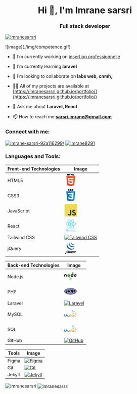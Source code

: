 <h1 align="center">Hi 👋, I'm Imrane sarsri</h1>
<h3 align="center">Full stack developer</h3>


<p align="left"> <a href="https://imranesarsri.github.io/portfolio/"> <img src="https://komarev.com/ghpvc/?username=imranesarsri&label=Profile%20views&color=0e75b6&style=flat" alt="imranesarsri" /></a> </p>
<a herf="https://imranesarsri.github.io/portfolio/">
![image](./img/competence.gif)
</a>

- 🔭 I’m currently working on [insertion professionnelle](https://github.com/imranesarsri/SoliLms_insertion_professionnelle)

- 🌱 I’m currently learning **laravel**

- 👯 I’m looking to collaborate on **labs web, cnmh,**

- 👨‍💻 All of my projects are available at [https://imranesarsri.github.io/portfolio/](https://imranesarsri.github.io/portfolio/)

- 💬 Ask me about **Laravel, React**

- 📫 How to reach me **sarsri.imrane@gmail.com**

<h3 align="left">Connect with me:</h3>
<p align="left">
<a href="https://linkedin.com/in/imrane-sarsri-92a116299/" target="blank"><img align="center" src="https://raw.githubusercontent.com/rahuldkjain/github-profile-readme-generator/master/src/images/icons/Social/linked-in-alt.svg" alt="imrane-sarsri-92a116299/" height="30" width="40" /></a>
<a href="https://discord.gg/imrane8291" target="blank"><img align="center" src="https://raw.githubusercontent.com/rahuldkjain/github-profile-readme-generator/master/src/images/icons/Social/discord.svg" alt="imrane8291" height="30" width="40" /></a>
</p>



<h3 align="left">Languages and Tools:</h3>

| Front-end Technologies | Image                                                                                                     |
|------------------------|-----------------------------------------------------------------------------------------------------------|
| HTML5                  | <a href="https://www.w3.org/html/" target="_blank" rel="noreferrer"> <img src="https://raw.githubusercontent.com/devicons/devicon/master/icons/html5/html5-original-wordmark.svg" alt="HTML5" width="40" height="40"/> </a>                 |
| CSS3                   | <a href="https://www.w3schools.com/css/" target="_blank" rel="noreferrer"> <img src="https://raw.githubusercontent.com/devicons/devicon/master/icons/css3/css3-original-wordmark.svg" alt="CSS3" width="40" height="40"/> </a>                   |
| JavaScript             | <a href="https://developer.mozilla.org/en-US/docs/Web/JavaScript" target="_blank" rel="noreferrer"> <img src="https://raw.githubusercontent.com/devicons/devicon/master/icons/javascript/javascript-original.svg" alt="JavaScript" width="40" height="40"/> </a> |
| React                  | <a href="https://reactjs.org/" target="_blank" rel="noreferrer"> <img src="https://raw.githubusercontent.com/devicons/devicon/master/icons/react/react-original-wordmark.svg" alt="React" width="40" height="40"/> </a>                 |
| Tailwind CSS           | <a href="https://tailwindcss.com/" target="_blank" rel="noreferrer"> <img src="https://www.vectorlogo.zone/logos/tailwindcss/tailwindcss-icon.svg" alt="Tailwind CSS" width="40" height="40"/> </a>                 |
| jQuery                 | <a href="https://jquery.com/" target="_blank" rel="noreferrer"> <img src="https://raw.githubusercontent.com/devicons/devicon/master/icons/jquery/jquery-original-wordmark.svg" alt="jQuery" width="40" height="40"/> </a>                 |

| Back-end Technologies | Image                                                                                                     |
|-----------------------|-----------------------------------------------------------------------------------------------------------|
| Node.js               | <a href="https://nodejs.org" target="_blank" rel="noreferrer"> <img src="https://raw.githubusercontent.com/devicons/devicon/master/icons/nodejs/nodejs-original-wordmark.svg" alt="Node.js" width="40" height="40"/> </a>                 |
| PHP                    | <a href="https://www.php.net" target="_blank" rel="noreferrer"> <img src="https://raw.githubusercontent.com/devicons/devicon/master/icons/php/php-original.svg" alt="PHP" width="40" height="40"/> </a>                     |
| Laravel                | <a href="https://laravel.com/" target="_blank" rel="noreferrer"> <img src="https://laravel.com/img/logomark.min.svg" alt="Laravel" width="40" height="40"/> </a>             |
| MySQL                  | <a href="https://www.mysql.com/" target="_blank" rel="noreferrer"> <img src="https://raw.githubusercontent.com/devicons/devicon/master/icons/mysql/mysql-original-wordmark.svg" alt="MySQL" width="40" height="40"/> </a>                 |
| SQL                    | <a href="https://www.mysql.com/" target="_blank" rel="noreferrer"> <img src="https://raw.githubusercontent.com/devicons/devicon/master/icons/mysql/mysql-original-wordmark.svg" alt="SQL" width="40" height="40"/> </a>                 |
| GitHub                 | <a href="https://github.com/" target="_blank" rel="noreferrer"> <img src="https://github.githubassets.com/favicons/favicon.svg" alt="GitHub" width="40" height="40"/> </a>                 |

| Tools          | Image                                                                                                     |
|----------------|-----------------------------------------------------------------------------------------------------------|
| Figma          | <a href="https://www.figma.com/" target="_blank" rel="noreferrer"> <img src="https://www.vectorlogo.zone/logos/figma/figma-icon.svg" alt="Figma" width="40" height="40"/> </a>                     |
| Git            | <a href="https://git-scm.com/" target="_blank" rel="noreferrer"> <img src="https://www.vectorlogo.zone/logos/git-scm/git-scm-icon.svg" alt="Git" width="40" height="40"/> </a>                 |
| Jekyll         | <a href="https://jekyllrb.com/" target="_blank" rel="noreferrer"> <img src="https://www.vectorlogo.zone/logos/jekyllrb/jekyllrb-icon.svg" alt="Jekyll" width="40" height="40"/> </a>               |


<p><img align="left" src="https://github-readme-stats.vercel.app/api/top-langs?username=imranesarsri&show_icons=true&locale=en&layout=compact" alt="imranesarsri" /></p>

<p>&nbsp;<img align="center" src="https://github-readme-stats.vercel.app/api?username=imranesarsri&show_icons=true&locale=en" alt="imranesarsri" /></p>
